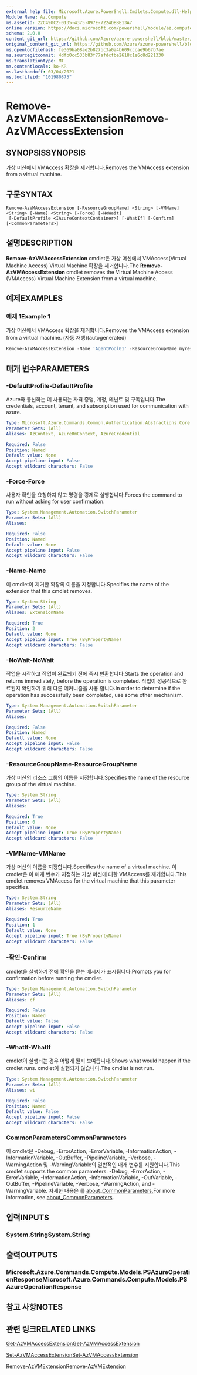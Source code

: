 ```yaml
---
external help file: Microsoft.Azure.PowerShell.Cmdlets.Compute.dll-Help.xml
Module Name: Az.Compute
ms.assetid: 22C490C2-0135-4375-897E-7224DBBE13A7
online version: https://docs.microsoft.com/powershell/module/az.compute/remove-azvmaccessextension
schema: 2.0.0
content_git_url: https://github.com/Azure/azure-powershell/blob/master/src/Compute/Compute/help/Remove-AzVMAccessExtension.md
original_content_git_url: https://github.com/Azure/azure-powershell/blob/master/src/Compute/Compute/help/Remove-AzVMAccessExtension.md
ms.openlocfilehash: fe369ba08ae2b827bc3a0a4b609cccae9b67b7ae
ms.sourcegitcommit: 4dfb0cc533b83f77afdcfbe2618c1e6c8d221330
ms.translationtype: MT
ms.contentlocale: ko-KR
ms.lasthandoff: 03/04/2021
ms.locfileid: "101980875"
---
```

# <span data-ttu-id="55c72-101">Remove-AzVMAccessExtension</span><span class="sxs-lookup"><span data-stu-id="55c72-101">Remove-AzVMAccessExtension</span></span>

## <span data-ttu-id="55c72-102">SYNOPSIS</span><span class="sxs-lookup"><span data-stu-id="55c72-102">SYNOPSIS</span></span>
<span data-ttu-id="55c72-103">가상 머신에서 VMAccess 확장을 제거합니다.</span><span class="sxs-lookup"><span data-stu-id="55c72-103">Removes the VMAccess extension from a virtual machine.</span></span>

## <span data-ttu-id="55c72-104">구문</span><span class="sxs-lookup"><span data-stu-id="55c72-104">SYNTAX</span></span>

```
Remove-AzVMAccessExtension [-ResourceGroupName] <String> [-VMName] <String> [-Name] <String> [-Force] [-NoWait]
 [-DefaultProfile <IAzureContextContainer>] [-WhatIf] [-Confirm] [<CommonParameters>]
```

## <span data-ttu-id="55c72-105">설명</span><span class="sxs-lookup"><span data-stu-id="55c72-105">DESCRIPTION</span></span>
<span data-ttu-id="55c72-106">**Remove-AzVMAccessExtension** cmdlet은 가상 머신에서 VMAccess(Virtual Machine Access) Virtual Machine 확장을 제거합니다.</span><span class="sxs-lookup"><span data-stu-id="55c72-106">The **Remove-AzVMAccessExtension** cmdlet removes the Virtual Machine Access (VMAccess) Virtual Machine Extension from a virtual machine.</span></span>

## <span data-ttu-id="55c72-107">예제</span><span class="sxs-lookup"><span data-stu-id="55c72-107">EXAMPLES</span></span>

### <span data-ttu-id="55c72-108">예제 1</span><span class="sxs-lookup"><span data-stu-id="55c72-108">Example 1</span></span>

<span data-ttu-id="55c72-109">가상 머신에서 VMAccess 확장을 제거합니다.</span><span class="sxs-lookup"><span data-stu-id="55c72-109">Removes the VMAccess extension from a virtual machine.</span></span> <span data-ttu-id="55c72-110">(자동 재생)</span><span class="sxs-lookup"><span data-stu-id="55c72-110">(autogenerated)</span></span>

```powershell <!-- Aladdin Generated Example --> 
Remove-AzVMAccessExtension -Name 'AgentPool01' -ResourceGroupName myresourcegroup -VMName 'VM01'
```

## <span data-ttu-id="55c72-111">매개 변수</span><span class="sxs-lookup"><span data-stu-id="55c72-111">PARAMETERS</span></span>

### <span data-ttu-id="55c72-112">-DefaultProfile</span><span class="sxs-lookup"><span data-stu-id="55c72-112">-DefaultProfile</span></span>
<span data-ttu-id="55c72-113">Azure와 통신하는 데 사용되는 자격 증명, 계정, 테넌트 및 구독입니다.</span><span class="sxs-lookup"><span data-stu-id="55c72-113">The credentials, account, tenant, and subscription used for communication with azure.</span></span>

```yaml
Type: Microsoft.Azure.Commands.Common.Authentication.Abstractions.Core.IAzureContextContainer
Parameter Sets: (All)
Aliases: AzContext, AzureRmContext, AzureCredential

Required: False
Position: Named
Default value: None
Accept pipeline input: False
Accept wildcard characters: False
```

### <span data-ttu-id="55c72-114">-Force</span><span class="sxs-lookup"><span data-stu-id="55c72-114">-Force</span></span>
<span data-ttu-id="55c72-115">사용자 확인을 요청하지 않고 명령을 강제로 실행합니다.</span><span class="sxs-lookup"><span data-stu-id="55c72-115">Forces the command to run without asking for user confirmation.</span></span>

```yaml
Type: System.Management.Automation.SwitchParameter
Parameter Sets: (All)
Aliases:

Required: False
Position: Named
Default value: None
Accept pipeline input: False
Accept wildcard characters: False
```

### <span data-ttu-id="55c72-116">-Name</span><span class="sxs-lookup"><span data-stu-id="55c72-116">-Name</span></span>
<span data-ttu-id="55c72-117">이 cmdlet이 제거한 확장의 이름을 지정합니다.</span><span class="sxs-lookup"><span data-stu-id="55c72-117">Specifies the name of the extension that this cmdlet removes.</span></span>

```yaml
Type: System.String
Parameter Sets: (All)
Aliases: ExtensionName

Required: True
Position: 2
Default value: None
Accept pipeline input: True (ByPropertyName)
Accept wildcard characters: False
```

### <span data-ttu-id="55c72-118">-NoWait</span><span class="sxs-lookup"><span data-stu-id="55c72-118">-NoWait</span></span>
<span data-ttu-id="55c72-119">작업을 시작하고 작업이 완료되기 전에 즉시 반환합니다.</span><span class="sxs-lookup"><span data-stu-id="55c72-119">Starts the operation and returns immediately, before the operation is completed.</span></span> <span data-ttu-id="55c72-120">작업이 성공적으로 완료된지 확인하기 위해 다른 메커니즘을 사용 합니다.</span><span class="sxs-lookup"><span data-stu-id="55c72-120">In order to determine if the operation has successfully been completed, use some other mechanism.</span></span>

```yaml
Type: System.Management.Automation.SwitchParameter
Parameter Sets: (All)
Aliases:

Required: False
Position: Named
Default value: None
Accept pipeline input: False
Accept wildcard characters: False
```

### <span data-ttu-id="55c72-121">-ResourceGroupName</span><span class="sxs-lookup"><span data-stu-id="55c72-121">-ResourceGroupName</span></span>
<span data-ttu-id="55c72-122">가상 머신의 리소스 그룹의 이름을 지정합니다.</span><span class="sxs-lookup"><span data-stu-id="55c72-122">Specifies the name of the resource group of the virtual machine.</span></span>

```yaml
Type: System.String
Parameter Sets: (All)
Aliases:

Required: True
Position: 0
Default value: None
Accept pipeline input: True (ByPropertyName)
Accept wildcard characters: False
```

### <span data-ttu-id="55c72-123">-VMName</span><span class="sxs-lookup"><span data-stu-id="55c72-123">-VMName</span></span>
<span data-ttu-id="55c72-124">가상 머신의 이름을 지정합니다.</span><span class="sxs-lookup"><span data-stu-id="55c72-124">Specifies the name of a virtual machine.</span></span>
<span data-ttu-id="55c72-125">이 cmdlet은 이 매개 변수가 지정하는 가상 머신에 대한 VMAccess를 제거합니다.</span><span class="sxs-lookup"><span data-stu-id="55c72-125">This cmdlet removes VMAccess for the virtual machine that this parameter specifies.</span></span>

```yaml
Type: System.String
Parameter Sets: (All)
Aliases: ResourceName

Required: True
Position: 1
Default value: None
Accept pipeline input: True (ByPropertyName)
Accept wildcard characters: False
```

### <span data-ttu-id="55c72-126">-확인</span><span class="sxs-lookup"><span data-stu-id="55c72-126">-Confirm</span></span>
<span data-ttu-id="55c72-127">cmdlet을 실행하기 전에 확인을 묻는 메시지가 표시됩니다.</span><span class="sxs-lookup"><span data-stu-id="55c72-127">Prompts you for confirmation before running the cmdlet.</span></span>

```yaml
Type: System.Management.Automation.SwitchParameter
Parameter Sets: (All)
Aliases: cf

Required: False
Position: Named
Default value: False
Accept pipeline input: False
Accept wildcard characters: False
```

### <span data-ttu-id="55c72-128">-WhatIf</span><span class="sxs-lookup"><span data-stu-id="55c72-128">-WhatIf</span></span>
<span data-ttu-id="55c72-129">cmdlet이 실행되는 경우 어떻게 될지 보여줍니다.</span><span class="sxs-lookup"><span data-stu-id="55c72-129">Shows what would happen if the cmdlet runs.</span></span>
<span data-ttu-id="55c72-130">cmdlet이 실행되지 않습니다.</span><span class="sxs-lookup"><span data-stu-id="55c72-130">The cmdlet is not run.</span></span>

```yaml
Type: System.Management.Automation.SwitchParameter
Parameter Sets: (All)
Aliases: wi

Required: False
Position: Named
Default value: False
Accept pipeline input: False
Accept wildcard characters: False
```

### <span data-ttu-id="55c72-131">CommonParameters</span><span class="sxs-lookup"><span data-stu-id="55c72-131">CommonParameters</span></span>
<span data-ttu-id="55c72-132">이 cmdlet은 -Debug, -ErrorAction, -ErrorVariable, -InformationAction, -InformationVariable, -OutBuffer, -PipelineVariable, -Verbose, -WarningAction 및 -WarningVariable의 일반적인 매개 변수를 지원합니다.</span><span class="sxs-lookup"><span data-stu-id="55c72-132">This cmdlet supports the common parameters: -Debug, -ErrorAction, -ErrorVariable, -InformationAction, -InformationVariable, -OutVariable, -OutBuffer, -PipelineVariable, -Verbose, -WarningAction, and -WarningVariable.</span></span> <span data-ttu-id="55c72-133">자세한 내용은 를 [about_CommonParameters.](http://go.microsoft.com/fwlink/?LinkID=113216)</span><span class="sxs-lookup"><span data-stu-id="55c72-133">For more information, see [about_CommonParameters](http://go.microsoft.com/fwlink/?LinkID=113216).</span></span>

## <span data-ttu-id="55c72-134">입력</span><span class="sxs-lookup"><span data-stu-id="55c72-134">INPUTS</span></span>

### <span data-ttu-id="55c72-135">System.String</span><span class="sxs-lookup"><span data-stu-id="55c72-135">System.String</span></span>

## <span data-ttu-id="55c72-136">출력</span><span class="sxs-lookup"><span data-stu-id="55c72-136">OUTPUTS</span></span>

### <span data-ttu-id="55c72-137">Microsoft.Azure.Commands.Compute.Models.PSAzureOperationResponse</span><span class="sxs-lookup"><span data-stu-id="55c72-137">Microsoft.Azure.Commands.Compute.Models.PSAzureOperationResponse</span></span>

## <span data-ttu-id="55c72-138">참고 사항</span><span class="sxs-lookup"><span data-stu-id="55c72-138">NOTES</span></span>

## <span data-ttu-id="55c72-139">관련 링크</span><span class="sxs-lookup"><span data-stu-id="55c72-139">RELATED LINKS</span></span>

[<span data-ttu-id="55c72-140">Get-AzVMAccessExtension</span><span class="sxs-lookup"><span data-stu-id="55c72-140">Get-AzVMAccessExtension</span></span>](./Get-AzVMAccessExtension.md)

[<span data-ttu-id="55c72-141">Set-AzVMAccessExtension</span><span class="sxs-lookup"><span data-stu-id="55c72-141">Set-AzVMAccessExtension</span></span>](./Set-AzVMAccessExtension.md)

[<span data-ttu-id="55c72-142">Remove-AzVMExtension</span><span class="sxs-lookup"><span data-stu-id="55c72-142">Remove-AzVMExtension</span></span>](./Remove-AzVMExtension.md)
